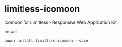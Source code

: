 # limitless-icomoon
Icomoon for Limitless - Responsive Web Application Kit

Install
```
bower install limitless-icomoon --save
```
